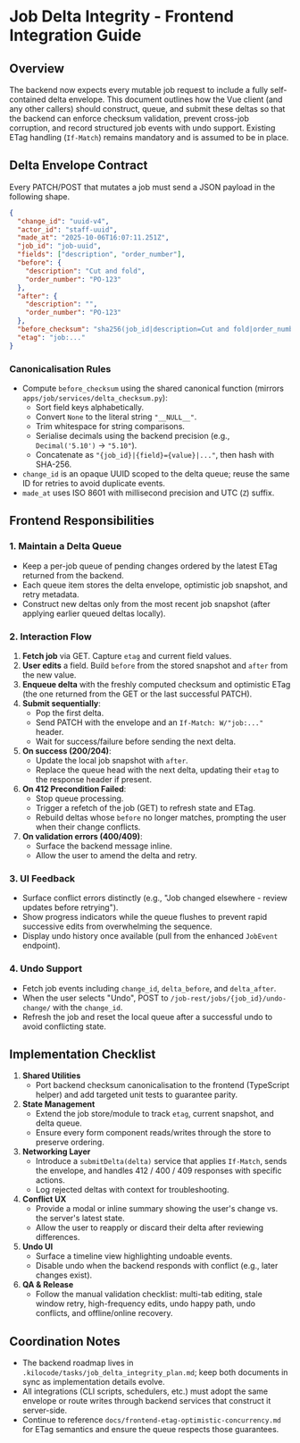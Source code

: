 # Job Delta Integrity - Frontend Integration Guide

## Overview

The backend now expects every mutable job request to include a fully self-contained delta envelope. This document outlines how the Vue client (and any other callers) should construct, queue, and submit these deltas so that the backend can enforce checksum validation, prevent cross-job corruption, and record structured job events with undo support. Existing ETag handling (`If-Match`) remains mandatory and is assumed to be in place.

## Delta Envelope Contract

Every PATCH/POST that mutates a job must send a JSON payload in the following shape.

```json
{
  "change_id": "uuid-v4",
  "actor_id": "staff-uuid",
  "made_at": "2025-10-06T16:07:11.251Z",
  "job_id": "job-uuid",
  "fields": ["description", "order_number"],
  "before": {
    "description": "Cut and fold",
    "order_number": "PO-123"
  },
  "after": {
    "description": "",
    "order_number": "PO-123"
  },
  "before_checksum": "sha256(job_id|description=Cut and fold|order_number=PO-123)",
  "etag": "job:..."
}
```

### Canonicalisation Rules

- Compute `before_checksum` using the shared canonical function (mirrors `apps/job/services/delta_checksum.py`):
  - Sort field keys alphabetically.
  - Convert `None` to the literal string `"__NULL__"`.
  - Trim whitespace for string comparisons.
  - Serialise decimals using the backend precision (e.g., `Decimal('5.10')` -> `"5.10"`).
  - Concatenate as `"{job_id}|{field}={value}|..."`, then hash with SHA-256.
- `change_id` is an opaque UUID scoped to the delta queue; reuse the same ID for retries to avoid duplicate events.
- `made_at` uses ISO 8601 with millisecond precision and UTC (`Z`) suffix.

## Frontend Responsibilities

### 1. Maintain a Delta Queue

- Keep a per-job queue of pending changes ordered by the latest ETag returned from the backend.
- Each queue item stores the delta envelope, optimistic job snapshot, and retry metadata.
- Construct new deltas only from the most recent job snapshot (after applying earlier queued deltas locally).

### 2. Interaction Flow

1. **Fetch job** via GET. Capture `etag` and current field values.
2. **User edits** a field. Build `before` from the stored snapshot and `after` from the new value.
3. **Enqueue delta** with the freshly computed checksum and optimistic ETag (the one returned from the GET or the last successful PATCH).
4. **Submit sequentially**:
   - Pop the first delta.
   - Send PATCH with the envelope and an `If-Match: W/"job:..."` header.
   - Wait for success/failure before sending the next delta.
5. **On success (200/204)**:
   - Update the local job snapshot with `after`.
   - Replace the queue head with the next delta, updating their `etag` to the response header if present.
6. **On 412 Precondition Failed**:
   - Stop queue processing.
   - Trigger a refetch of the job (GET) to refresh state and ETag.
   - Rebuild deltas whose `before` no longer matches, prompting the user when their change conflicts.
7. **On validation errors (400/409)**:
   - Surface the backend message inline.
   - Allow the user to amend the delta and retry.

### 3. UI Feedback

- Surface conflict errors distinctly (e.g., "Job changed elsewhere - review updates before retrying").
- Show progress indicators while the queue flushes to prevent rapid successive edits from overwhelming the sequence.
- Display undo history once available (pull from the enhanced `JobEvent` endpoint).

### 4. Undo Support

- Fetch job events including `change_id`, `delta_before`, and `delta_after`.
- When the user selects "Undo", POST to `/job-rest/jobs/{job_id}/undo-change/` with the `change_id`.
- Refresh the job and reset the local queue after a successful undo to avoid conflicting state.

## Implementation Checklist

1. **Shared Utilities**
   - Port backend checksum canonicalisation to the frontend (TypeScript helper) and add targeted unit tests to guarantee parity.
2. **State Management**
   - Extend the job store/module to track `etag`, current snapshot, and delta queue.
   - Ensure every form component reads/writes through the store to preserve ordering.
3. **Networking Layer**
   - Introduce a `submitDelta(delta)` service that applies `If-Match`, sends the envelope, and handles 412 / 400 / 409 responses with specific actions.
   - Log rejected deltas with context for troubleshooting.
4. **Conflict UX**
   - Provide a modal or inline summary showing the user's change vs. the server's latest state.
   - Allow the user to reapply or discard their delta after reviewing differences.
5. **Undo UI**
   - Surface a timeline view highlighting undoable events.
   - Disable undo when the backend responds with conflict (e.g., later changes exist).
6. **QA & Release**
   - Follow the manual validation checklist: multi-tab editing, stale window retry, high-frequency edits, undo happy path, undo conflicts, and offline/online recovery.

## Coordination Notes

- The backend roadmap lives in `.kilocode/tasks/job_delta_integrity_plan.md`; keep both documents in sync as implementation details evolve.
- All integrations (CLI scripts, schedulers, etc.) must adopt the same envelope or route writes through backend services that construct it server-side.
- Continue to reference `docs/frontend-etag-optimistic-concurrency.md` for ETag semantics and ensure the queue respects those guarantees.
